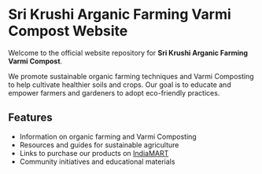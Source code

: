 # Sri Krushi Arganic Farming Varmi Compost Website

Welcome to the official website repository for **Sri Krushi Arganic Farming Varmi Compost**.

We promote sustainable organic farming techniques and Varmi Composting to help cultivate healthier soils and crops. Our goal is to educate and empower farmers and gardeners to adopt eco-friendly practices.

## Features

- Information on organic farming and Varmi Composting
- Resources and guides for sustainable agriculture
- Links to purchase our products on [IndiaMART](https://www.indiamart.com/srikrushiarganicfarmingvarmicompost/profile.html?srsltid=AfmBOooU1NlioEvMd9pRGFMf5Cvhknit32jatY1snpAgfzScI4vW8dFd)
- Community initiatives and educational materials
